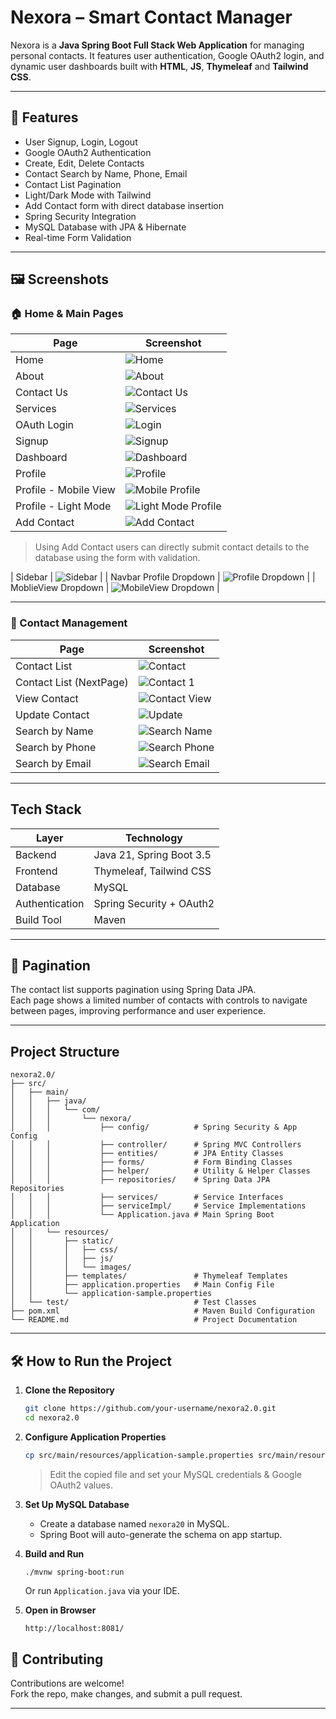 # Nexora – Smart Contact Manager

Nexora is a **Java Spring Boot Full Stack Web Application** for managing personal contacts. It features user authentication, Google OAuth2 login, and dynamic user dashboards built with **HTML**, **JS**, **Thymeleaf** and **Tailwind CSS**.

---

## 🚀 Features

- User Signup, Login, Logout
- Google OAuth2 Authentication
- Create, Edit, Delete Contacts
- Contact Search by Name, Phone, Email
- Contact List Pagination
- Light/Dark Mode with Tailwind
- Add Contact form with direct database insertion
- Spring Security Integration
- MySQL Database with JPA & Hibernate
- Real-time Form Validation
  

---

## 🖼️ Screenshots

### 🏠 Home & Main Pages

| Page | Screenshot |
|------|------------|
| Home | ![Home](screenshots/Home.png) |
| About | ![About](screenshots/About.png) |
| Contact Us | ![Contact Us](screenshots/ContactUs.png) |
| Services | ![Services](screenshots/Services.png) |
| OAuth Login | ![Login](screenshots/Login.png) |
| Signup | ![Signup](screenshots/SignUp.png) |
| Dashboard | ![Dashboard](screenshots/Dashboard.png) |
| Profile | ![Profile](screenshots/Profile.png) |
| Profile - Mobile View | ![Mobile Profile](screenshots/Profile_MobileView.png) |
| Profile - Light Mode | ![Light Mode Profile](screenshots/Profile_LightMode.png) |
| Add Contact | ![Add Contact](screenshots/AddContact.png) |
> Using Add Contact users can directly submit contact details to the database using the form with validation.

| Sidebar | ![Sidebar](screenshots/Sidebar.png) |
| Navbar Profile Dropdown | ![Profile Dropdown](screenshots/MobileViewDropdown.png) |
| MoblieView Dropdown | ![MobileView Dropdown](screenshots/Profile_Dropdown.png) |




---

### 📇 Contact Management

| Page | Screenshot |
|------|------------|
| Contact List | ![Contact](screenshots/Contact.png) |
| Contact List (NextPage) | ![Contact 1](screenshots/Contact1.png) |
| View Contact | ![Contact View](screenshots/ContactView.png) |
| Update Contact | ![Update](screenshots/UpdateContact.png) |
| Search by Name | ![Search Name](screenshots/Search_name.png) |
| Search by Phone | ![Search Phone](screenshots/Search_phone.png) |
| Search by Email | ![Search Email](screenshots/Search_Email.png) |

---

## Tech Stack

| Layer         | Technology                  |
|---------------|-----------------------------|
| Backend       | Java 21, Spring Boot 3.5    |
| Frontend      | Thymeleaf, Tailwind CSS     |
| Database      | MySQL                       |
| Authentication| Spring Security + OAuth2    |
| Build Tool    | Maven                       |

---
## 🔄 Pagination

The contact list supports pagination using Spring Data JPA.  
Each page shows a limited number of contacts with controls to navigate between pages, improving performance and user experience.

---
## Project Structure

``` 
nexora2.0/
├── src/
│   ├── main/
│   │   ├── java/
│   │   │   └── com/
│   │   │       └── nexora/
│   │   │           ├── config/          # Spring Security & App Config
│   │   │           ├── controller/      # Spring MVC Controllers
│   │   │           ├── entities/        # JPA Entity Classes
│   │   │           ├── forms/           # Form Binding Classes
│   │   │           ├── helper/          # Utility & Helper Classes
│   │   │           ├── repositories/    # Spring Data JPA Repositories
│   │   │           ├── services/        # Service Interfaces
│   │   │           ├── serviceImpl/     # Service Implementations
│   │   │           └── Application.java # Main Spring Boot Application
│   │   └── resources/
│   │       ├── static/
│   │       │   ├── css/
│   │       │   ├── js/
│   │       │   └── images/
│   │       ├── templates/               # Thymeleaf Templates
│   │       ├── application.properties   # Main Config File
│   │       └── application-sample.properties
│   └── test/                            # Test Classes
├── pom.xml                              # Maven Build Configuration
└── README.md                            # Project Documentation
```
---
## 🛠️ How to Run the Project

1. **Clone the Repository**
   ```bash
   git clone https://github.com/your-username/nexora2.0.git
   cd nexora2.0
   ```

2. **Configure Application Properties**
   ```bash
   cp src/main/resources/application-sample.properties src/main/resources/application.properties
   ```
   > Edit the copied file and set your MySQL credentials & Google OAuth2 values.

3. **Set Up MySQL Database**
   - Create a database named `nexora20` in MySQL.
   - Spring Boot will auto-generate the schema on app startup.

4. **Build and Run**
   ```bash
   ./mvnw spring-boot:run
   ```
   Or run `Application.java` via your IDE.

5. **Open in Browser**
   ```
   http://localhost:8081/
   ```

## 🤝 Contributing

Contributions are welcome!  
Fork the repo, make changes, and submit a pull request.

---






